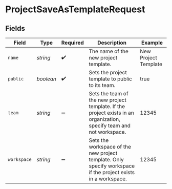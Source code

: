 # ProjectSaveAsTemplateRequest


## Fields

| Field                                                                                                                | Type                                                                                                                 | Required                                                                                                             | Description                                                                                                          | Example                                                                                                              |
| -------------------------------------------------------------------------------------------------------------------- | -------------------------------------------------------------------------------------------------------------------- | -------------------------------------------------------------------------------------------------------------------- | -------------------------------------------------------------------------------------------------------------------- | -------------------------------------------------------------------------------------------------------------------- |
| `name`                                                                                                               | *string*                                                                                                             | :heavy_check_mark:                                                                                                   | The name of the new project template.                                                                                | New Project Template                                                                                                 |
| `public`                                                                                                             | *boolean*                                                                                                            | :heavy_check_mark:                                                                                                   | Sets the project template to public to its team.                                                                     | true                                                                                                                 |
| `team`                                                                                                               | *string*                                                                                                             | :heavy_minus_sign:                                                                                                   | Sets the team of the new project template. If the project exists in an organization, specify team and not workspace. | 12345                                                                                                                |
| `workspace`                                                                                                          | *string*                                                                                                             | :heavy_minus_sign:                                                                                                   | Sets the workspace of the new project template. Only specify workspace if the project exists in a workspace.         | 12345                                                                                                                |